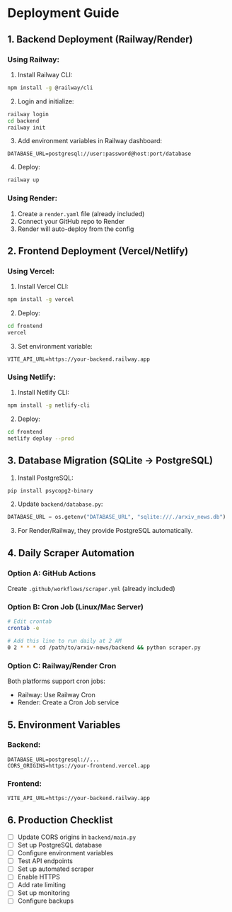 # Deployment Guide

## 1. Backend Deployment (Railway/Render)

### Using Railway:

1. Install Railway CLI:
```bash
npm install -g @railway/cli
```

2. Login and initialize:
```bash
railway login
cd backend
railway init
```

3. Add environment variables in Railway dashboard:
```
DATABASE_URL=postgresql://user:password@host:port/database
```

4. Deploy:
```bash
railway up
```

### Using Render:

1. Create a `render.yaml` file (already included)
2. Connect your GitHub repo to Render
3. Render will auto-deploy from the config

## 2. Frontend Deployment (Vercel/Netlify)

### Using Vercel:

1. Install Vercel CLI:
```bash
npm install -g vercel
```

2. Deploy:
```bash
cd frontend
vercel
```

3. Set environment variable:
```
VITE_API_URL=https://your-backend.railway.app
```

### Using Netlify:

1. Install Netlify CLI:
```bash
npm install -g netlify-cli
```

2. Deploy:
```bash
cd frontend
netlify deploy --prod
```

## 3. Database Migration (SQLite → PostgreSQL)

1. Install PostgreSQL:
```bash
pip install psycopg2-binary
```

2. Update `backend/database.py`:
```python
DATABASE_URL = os.getenv("DATABASE_URL", "sqlite:///./arxiv_news.db")
```

3. For Render/Railway, they provide PostgreSQL automatically.

## 4. Daily Scraper Automation

### Option A: GitHub Actions

Create `.github/workflows/scraper.yml` (already included)

### Option B: Cron Job (Linux/Mac Server)

```bash
# Edit crontab
crontab -e

# Add this line to run daily at 2 AM
0 2 * * * cd /path/to/arxiv-news/backend && python scraper.py
```

### Option C: Railway/Render Cron

Both platforms support cron jobs:
- Railway: Use Railway Cron
- Render: Create a Cron Job service

## 5. Environment Variables

### Backend:
```
DATABASE_URL=postgresql://...
CORS_ORIGINS=https://your-frontend.vercel.app
```

### Frontend:
```
VITE_API_URL=https://your-backend.railway.app
```

## 6. Production Checklist

- [ ] Update CORS origins in `backend/main.py`
- [ ] Set up PostgreSQL database
- [ ] Configure environment variables
- [ ] Test API endpoints
- [ ] Set up automated scraper
- [ ] Enable HTTPS
- [ ] Add rate limiting
- [ ] Set up monitoring
- [ ] Configure backups

